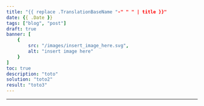 ```yaml
---
title: "{{ replace .TranslationBaseName "-" " " | title }}"
date: {{ .Date }}
tags: ["blog", "post"]
draft: true
banner: [
    {
        src: "/images/insert_image_here.svg",
        alt: "insert image here"
    }
]
toc: true
description: "toto"
solution: "toto2"
result: "toto3"
---
```


<!--more-->

---